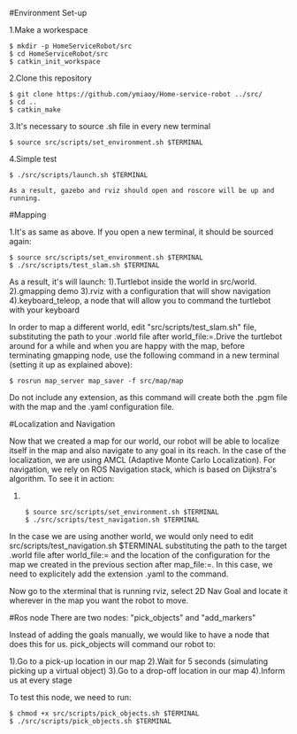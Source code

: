 #Environment Set-up

 1.Make a workespace
	
	$ mkdir -p HomeServiceRobot/src
	$ cd HomeServiceRobot/src
	$ catkin_init_workspace 

 2.Clone this repository

    $ git clone https://github.com/ymiaoy/Home-service-robot ../src/
	$ cd ..
	$ catkin_make
	
 3.It's necessary to source .sh file in every new terminal
	
	$ source src/scripts/set_environment.sh $TERMINAL
 
 4.Simple test
 
 	$ ./src/scripts/launch.sh $TERMINAL
 	
    As a result, gazebo and rviz should open and roscore will be up and running.

#Mapping

 1.It's as same as above. If you open a new terminal, it should be sourced again:
	 	
	$ source src/scripts/set_environment.sh $TERMINAL
	$ ./src/scripts/test_slam.sh $TERMINAL  
	
As a result, it's will launch:
		1).Turtlebot inside the world in src/world.
		2).gmapping demo
		3).rviz with a configuration that will show navigation
		4).keyboard_teleop, a node that will allow you to command the turtlebot with your keyboard

In order to map a different world, edit "src/scripts/test_slam.sh" file, substituting  the path to your .world file after world_file:=.Drive the turtlebot around for a while and when you are happy with the map, before terminating gmapping node, use the following command in a new terminal (setting it up as explained above):
	
	$ rosrun map_server map_saver -f src/map/map
	
Do not include any extension, as this command will create both the .pgm file with the map and the .yaml configuration file.

#Localization and Navigation

Now that we created a map for our world, our robot will be able to localize itself in the map and also navigate to any goal in its reach. In the case of the localization, we are using AMCL (Adaptive Monte Carlo Localization). For navigation, we rely on ROS Navigation stack, which is based on Dijkstra's algorithm. To see it in action:

 1. 
 
 		$ source src/scripts/set_environment.sh $TERMINAL
		$ ./src/scripts/test_navigation.sh $TERMINAL
   
In the case we are using another world, we would only need to edit src/scripts/test_navigation.sh $TERMINAL substituting the path to the target .world file after world_file:= and the location of the configuration for the map we created in the previous section after map_file:=. In this case, we need to explicitely add the extension .yaml to the command.

Now go to the xterminal that is running rviz, select 2D Nav Goal and locate it wherever in the map you want the robot to move.

#Ros node
There are two nodes: "pick_objects" and "add_markers"

Instead of adding the goals manually, we would like to have a node that does this for us. pick_objects will command our robot to:

1).Go to a pick-up location in our map
2).Wait for 5 seconds (simulating picking up a virtual object)
3).Go to a drop-off location in our map
4).Inform us at every stage

To test this node, we need to run:

	$ chmod +x src/scripts/pick_objects.sh $TERMINAL
	$ ./src/scripts/pick_objects.sh $TERMINAL


